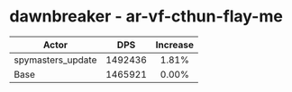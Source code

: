 # dawnbreaker - ar-vf-cthun-flay-me
| Actor | DPS | Increase |
|---|:---:|:---:|
|spymasters_update|1492436|1.81%|
|Base|1465921|0.00%|
